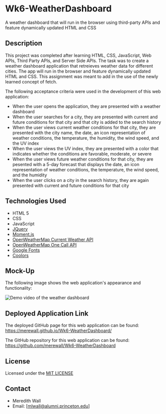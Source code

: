 # Wk6-WeatherDashboard
A weather dashboard that will run in the browser using third-party APIs and feature dynamically updated HTML and CSS
## Description
This project was completed after learning HTML, CSS, JavaScript, Web APIs, Third Party APIs, and Server Side APIs. The task was to create a weather dashboard application that retreieves weather data for different cities. The app will run in the browser and feature dynamically updated HTML and CSS. This assignment was meant to add in the use of the newly learned concept of fetch.

The following acceptance criteria were used in the development of this web application:

* When the user opens the application, they are presented with a weather dashboard
* When the user searches for a city, they are presented with current and future conditions for that city and that city is added to the search history
* When the user views current weather conditions for that city, they are presented with the city name, the date, an icon representation of weather conditions, the temperature, the humidity, the wind speed, and the UV index
* When the user views the UV index, they are presented with a color that indicates whether the conditions are favorable, moderate, or severe
* When the user views future weather conditions for that city, they are pesented with a 5-day forecast that displays the date, an icon representation of weather conditions, the temperature, the wind speed, and the humidity
* When the user clicks on a city in the search history, they are again presented with current and future conditions for that city

## Technologies Used
* HTML 5
* CSS
* JavaScript
* [JQuery](https://ajax.googleapis.com/ajax/libs/jquery/3.5.1/jquery.min.js)
* [Moment.js](https://cdnjs.cloudflare.com/ajax/libs/moment.js/2.29.1/moment.min.js)
* [OpenWeatherMap Current Weather API](https://openweathermap.org/current)
* [OpenWeatherMap One Call API](https://openweathermap.org/api/one-call-api)
* [Google Fonts](https://fonts.google.com/)
* [Coolors](https://coolors.co/*/)
## Mock-Up
The following image shows the web application's appearance and functionality:

![Demo video of the weather dashboard](https://github.com/merewall/Wk6-WeatherDashboard/blob/main/Assets/Images/weather-dashboard-demo.gif)    

## Deployed Application Link

The deployed GitHub page for this web application can be found: 
https://merewall.github.io/Wk6-WeatherDashboard/

The GitHub repository for this web application can be found:
https://github.com/merewall/Wk6-WeatherDashboard

## License

Licensed under the [MIT LICENSE](https://github.com/merewall/Wk6-WeatherDashboard/blob/main/LICENSE)
## Contact

* Meredith Wall
* Email: [mlwall@alumni.princeton.edu]
